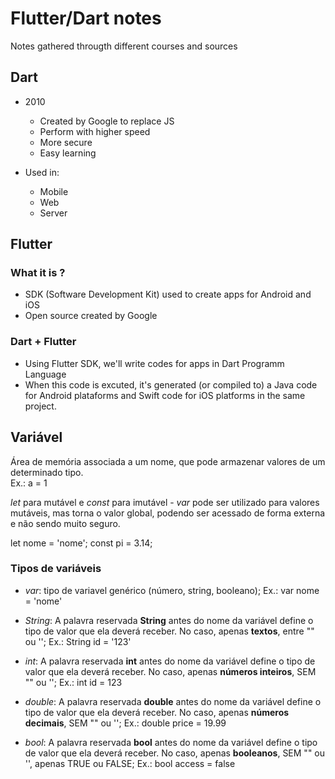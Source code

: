 # Flutter/Dart notes

Notes gathered througth different courses and sources

## Dart 

- 2010
    - Created by Google to replace JS
    - Perform with higher speed
    - More secure
    - Easy learning

- Used in:
    - Mobile
    - Web
    - Server

## Flutter

### What it is ? 
- SDK (Software Development Kit) used to create apps for Android and iOS
- Open source created by Google

### Dart + Flutter

- Using Flutter SDK, we'll write codes for apps in Dart Programm Language
- When this code is excuted, it's generated (or compiled to) a Java code for Android plataforms and Swift code for iOS platforms in the same project.


## Variável

Área de memória associada a um nome, que pode armazenar valores de um determinado tipo.<br>
Ex.: a = 1

*let* para mutável e *const* para imutável - *var* pode ser utilizado para valores mutáveis, mas torna o valor global, podendo ser acessado de forma externa e não sendo muito seguro.<br>

let nome = 'nome';
const pi = 3.14;

### Tipos de variáveis

- *var*: tipo de variavel genérico (número, string, booleano); Ex.: var nome = 'nome'

- *String*: A palavra reservada **String** antes do nome da variável define o tipo de valor que ela deverá receber. No caso, apenas **textos**, entre "" ou ''; Ex.: String id = '123'

- *int*: A palavra reservada **int** antes do nome da variável define o tipo de valor que ela deverá receber. No caso, apenas **números inteiros**, SEM "" ou ''; Ex.: int id = 123

- *double*: A palavra reservada **double** antes do nome da variável define o tipo de valor que ela deverá receber. No caso, apenas **números decimais**, SEM "" ou ''; Ex.: double price = 19.99

- *bool*: A palavra reservada **bool** antes do nome da variável define o tipo de valor que ela deverá receber. No caso, apenas **booleanos**, SEM "" ou '', apenas TRUE ou FALSE; Ex.: bool access = false
